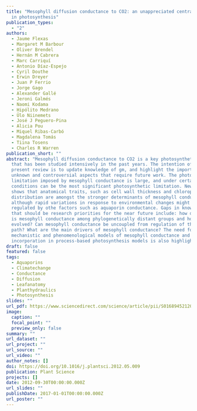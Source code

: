 ```yaml
---
title: "Mesophyll diffusion conductance to CO2: an unappreciated central player
  in photosynthesis"
publication_types:
  - "2"
authors:
  - Jaume Flexas
  - Margaret M Barbour
  - Oliver Brendel
  - Hernán M Cabrera
  - Marc Carriquí
  - Antonio Díaz-Espejo
  - Cyril Douthe
  - Erwin Dreyer
  - Juan P Ferrio
  - Jorge Gago
  - Alexander Gallé
  - Jeroni Galmés
  - Naomi Kodama
  - Hipólito Medrano
  - Ülo Niinemets
  - José J Peguero-Pina
  - Alicia Pou
  - Miquel Ribas-Carbó
  - Magdalena Tomás
  - Tiina Tosens
  - Charles R Warren
publication_short: ""
abstract: "Mesophyll diffusion conductance to CO2 is a key photosynthetic trait
  that has been studied intensively in the past years. The intention of the
  present review is to update knowledge of gm, and highlight the important
  unknown and controversial aspects that require future work. The photosynthetic
  limitation imposed by mesophyll conductance is large, and under certain
  conditions can be the most significant photosynthetic limitation. New evidence
  shows that anatomical traits, such as cell wall thickness and chloroplast
  distribution are amongst the stronger determinants of mesophyll conductance,
  although rapid variations in response to environmental changes might be
  regulated by othe factors such as aquaporin conductance. Gaps in knowledge
  that should be research priorities for the near future include: how different
  is mesophyll conductance among phylogenetically distant groups and how has it
  evolved? Can mesophyll conductance be uncoupled from regulation of the water
  path? What are the main drivers of mesophyll conductance? The need for
  mechanistic and phenomenological models of mesophyll conductance and its
  incorporation in process-based photosynthesis models is also highlighted."
draft: false
featured: false
tags:
  - Aquaporins
  - Climatechange
  - Conductance
  - Diffusion
  - Leafanatomy
  - Planthydraulics
  - Photosynthesis
slides: ""
url_pdf: https://www.sciencedirect.com/science/article/pii/S0168945212001069
image:
  caption: ""
  focal_point: ""
  preview_only: false
summary: ""
url_dataset: ""
url_project: ""
url_source: ""
url_video: ""
author_notes: []
doi: https://doi.org/10.1016/j.plantsci.2012.05.009
publication: Plant Science
projects: []
date: 2012-09-30T00:00:00.000Z
url_slides: ""
publishDate: 2017-01-01T00:00:00.000Z
url_poster: ""
---
```

